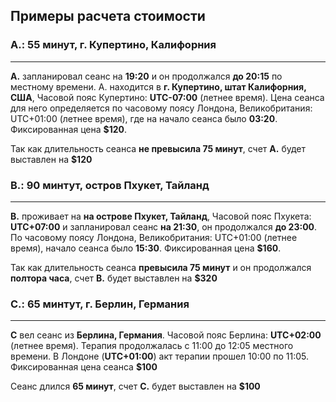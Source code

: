 ## Примеры расчета стоимости

### A.: 55 минут, г. Купертино, Калифорния
---
**А.** запланировал сеанс на **19:20** и он продолжался **до 20:15** по местному времени. А. находится в **г. Купертино, штат Калифорния, США**, Часовой пояс Купертино: **UTC-07:00** (летнее время). Цена сеанса для него определяется по часовому поясу Лондона, Великобритания: UTC+01:00 (летнее время), где на начало сеанса было **03:20**. Фиксированная цена **$120**.

Так как длительность сеанса **не превысила 75 минут**, счет **А.** будет выставлен на **$120**

### B.: 90 минтут, остров Пхукет, Тайланд 
---
**B.** проживает на **на острове Пхукет, Тайланд**, Часовой пояс Пхукета: **UTC+07:00** и запланировал сеанс **на 21:30**, он продолжался **до 23:00**. По часовому поясу Лондона, Великобритания: UTC+01:00 (летнее время), начало сеанса было **15:30**. Фиксированная цена **$160**.

Так как длительность сеанса **превысила 75 минут** и он продолжался **полтора часа**, счет **B.** будет выставлен на **$320**

### С.: 65 минтут, г. Берлин, Германия
---

**С** вел сеанс из **Берлина, Германия**. Часовой пояс Берлина: **UTC+02:00** (летнее время). Терапия продолжалась с 11:00 до 12:05 местного времени. В Лондоне (**UTC+01:00**) акт терапии прошел 10:00 по 11:05.  Фиксированная цена сеанса **$100** 

Сеанс длился **65 минут**, счет **С.** будет выставлен на **$100**
